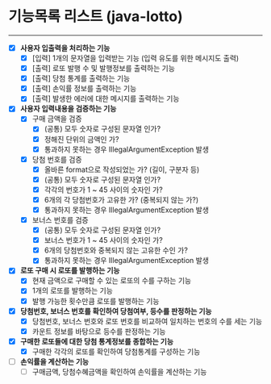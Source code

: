 # 기능목록 리스트 (java-lotto)
- - -
- [X] **사용자 입출력을 처리하는 기능**
    - [X] [입력] 1개의 문자열을 입력받는 기능 (입력 유도를 위한 메시지도 출력)
    - [X] [출력] 로또 발행 수 및 발행정보를 출력하는 기능
    - [X] [출력] 당첨 통계를 출력하는 기능
    - [X] [출력] 손익률 정보를 출력하는 기능
    - [X] [출력] 발생한 에러에 대한 메시지를 출력하는 기능
- [X] **사용자 입력내용을 검증하는 기능**
    - [X] 구매 금액을 검증
        - [X] (공통) 모두 숫자로 구성된 문자열 인가?
        - [X] 정해진 단위의 금액인 가?
        - [X] 통과하지 못하는 경우 IllegalArgumentException 발생
    - [X] 당첨 번호를 검증
        - [X] 올바른 format으로 작성되었는 가? (길이, 구분자 등)
        - [X] (공통) 모두 숫자로 구성된 문자열 인가?
        - [X] 각각의 번호가 1 ~ 45 사이의 숫자인 가?
        - [X] 6개의 각 당첨번호가 고유한 가? (중복되지 않는 가?)
        - [X] 통과하지 못하는 경우 IllegalArgumentException 발생
    - [X] 보너스 번호를 검증
        - [X] (공통) 모두 숫자로 구성된 문자열 인가?
        - [X] 보너스 번호가 1 ~ 45 사이의 숫자인 가?
        - [X] 6개의 당첨번호와 중복되지 않는 고유한 수인 가?
        - [X] 통과하지 못하는 경우 IllegalArgumentException 발생
- [X] **로또 구매 시 로또를 발행하는 기능**
    - [X] 현재 금액으로 구매할 수 있는 로또의 수를 구하는 기능
    - [X] 1개의 로또를 발행하는 기능
    - [X] 발행 가능한 횟수만큼 로또를 발행하는 기능
- [X] **당첨번호, 보너스 번호를 확인하여 당첨여부, 등수를 판정하는 기능**
    - [X] 당첨번호, 보너스 번호와 로또 번호를 비교하여 일치하는 번호의 수를 세는 기능
    - [X] 카운트 정보를 바탕으로 등수를 판정하는 기능
- [X] **구매한 로또들에 대한 당첨 통계정보를 종합하는 기능**
    - [X] 구매한 각각의 로또를 확인하여 당첨통계를 구성하는 기능
- [ ] **손익률을 계산하는 기능**
    - [ ] 구매금액, 당첨수혜금액을 확인하여 손익률을 계산하는 기능